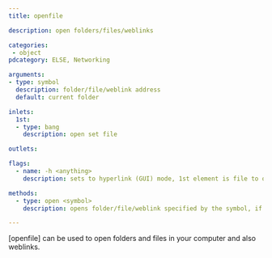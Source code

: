 ```yaml
---
title: openfile

description: open folders/files/weblinks

categories:
 - object
pdcategory: ELSE, Networking

arguments:
- type: symbol
  description: folder/file/weblink address
  default: current folder

inlets:
  1st:
  - type: bang
    description: open set file

outlets:

flags:
  - name: -h <anything>
    description: sets to hyperlink (GUI) mode, 1st element is file to open and name to display, further arguments overwrite display.

methods:
  - type: open <symbol>
    description: opens folder/file/weblink specified by the symbol, if no symbol is given, the current folder is opened

---
```

[openfile] can be used to open folders and files in your computer and also weblinks.
